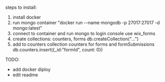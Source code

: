 steps to install:

1. install docker
2. run mongo container "docker run --name mongodb -p 27017:27017 -d mongo:latest"
3. connect to container and run mongo to login console
   use wix_forms
4. create collections: counters, forms
   db.createCollection("...")
5. add to counters collection counters for forms and formSubmissions
   db.counters.insert({\_id:"formId", count: 0})

TODO:

- add docker diploy
- edit readme
